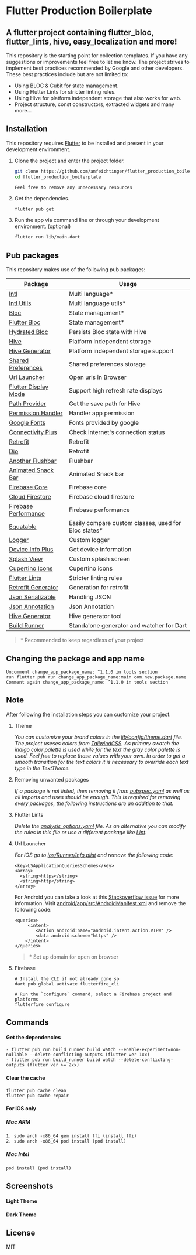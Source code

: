 # Flutter Production Boilerplate

## A flutter project containing flutter\_bloc, flutter\_lints, hive, easy\_localization and more!

This repository is the starting point for collection templates. If you have any suggestions or improvements feel free to let me know. The project strives to implement best practices recommended by Google and other developers. These best practices include but are not limited to:

- Using BLOC & Cubit for state management.
- Using Flutter Lints for stricter linting rules.
- Using Hive for platform independent storage that also works for web.
- Project structure, const constructors, extracted widgets and many more...

## Installation

This repository requires [Flutter](https://flutter.dev/docs/get-started/install) to be installed and present in your development environment.

1. Clone the project and enter the project folder.

    ```sh
    git clone https://github.com/anfeichtinger/flutter_production_boilerplate.git
    cd flutter_production_boilerplate
    ```

    ```
    Feel free to remove any unnecessary resources
    ```

2. Get the dependencies.

    ```sh
    flutter pub get
    ```

3. Run the app via command line or through your development environment. (optional)

    ```sh
    flutter run lib/main.dart
    ```

## Pub packages

This repository makes use of the following pub packages:

| Package                                                               | Usage                                                |
|-----------------------------------------------------------------------|------------------------------------------------------|
| [Intl](https://pub.dev/packages/intl)                                 | Multi language*                                      |
| [Intl Utils](https://pub.dev/packages/intl_utils)                     | Multi language utils*                                |
| [Bloc](https://pub.dev/packages/bloc)                                 | State management*                                    |
| [Flutter Bloc](https://pub.dev/packages/flutter_bloc)                 | State management*                                    |
| [Hydrated Bloc](https://pub.dev/packages/hydrated_bloc)               | Persists Bloc state with Hive                        |
| [Hive](https://pub.dev/packages/hive)                                 | Platform independent storage                         |
| [Hive Generator](https://pub.dev/packages/hive_generator)             | Platform independent storage support                 |
| [Shared Preferences](https://pub.dev/packages/shared_preferences)     | Shared preferences storage                           |
| [Url Launcher](https://pub.dev/packages/url_launcher)                 | Open urls in Browser                                 |
| [Flutter Display Mode](https://pub.dev/packages/flutter_displaymode)  | Support high refresh rate displays                   |
| [Path Provider](https://pub.dev/packages/path_provider)               | Get the save path for Hive                           |
| [Permission Handler](https://pub.dev/packages/permission_handler)     | Handler app permission                               |
| [Google Fonts](https://pub.dev/packages/google_fonts)                 | Fonts provided by google                             |
| [Connectivity Plus](https://pub.dev/packages/connectivity_plus)       | Check internet's connection status                   |
| [Retrofit](https://pub.dev/packages/retrofit)                         | Retrofit                                             |
| [Dio](https://pub.dev/packages/dio)                                   | Retrofit                                             |
| [Another Flushbar](https://pub.dev/packages/another_flushbar)         | Flushbar                                             |
| [Animated Snack Bar](https://pub.dev/packages/animated_snack_bar)     | Animated Snack bar                                   |
| [Firebase Core](https://pub.dev/packages/firebase_core)               | Firebase core                                        |
| [Cloud Firestore](https://pub.dev/packages/cloud_firestore)           | Firebase cloud firestore                             |
| [Firebase Performance](https://pub.dev/packages/firebase_performance) | Firebase performance                                 |
| [Equatable](https://pub.dev/packages/equatable)                       | Easily compare custom classes, used for Bloc states* |
| [Logger](https://pub.dev/packages/logger)                             | Custom logger                                        |
| [Device Info Plus](https://pub.dev/packages/device_info_plus)         | Get device information                               |
| [Splash View](https://pub.dev/packages/splash_view)                   | Custom splash screen                                 |
| [Cupertino Icons](https://pub.dev/packages/cupertino_icons)           | Cupertino icons                                      |
| [Flutter Lints](https://pub.dev/packages/flutter_lints)               | Stricter linting rules                               |
| [Retrofit Generator](https://pub.dev/packages/retrofit_generator)     | Generation for retrofit                              |
| [Json Serializable](https://pub.dev/packages/json_serializable)       | Handling JSON                                        |
| [Json Annotation](https://pub.dev/packages/json_annotation)           | Json Annotation                                      |
| [Hive Generator](https://pub.dev/packages/hive_generator)             | Hive generator tool                                  |
| [Build Runner](https://pub.dev/packages/build_runner)                 | Standalone generator and watcher for Dart            |
> \* Recommended to keep regardless of your project

## Changing the package and app name

```
Uncomment change_app_package_name: ^1.1.0 in tools section
run flutter pub run change_app_package_name:main com.new.package.name
Comment again change_app_package_name: ^1.1.0 in tools section
```

## Note

After following the installation steps you can customize your project.

1. Theme

   _You can customize your brand colors in the [lib/config/theme.dart](./lib/common/app_themes.dart) file. The project useses colors from [TailwindCSS](https://tailwindcss.com/docs/customizing-colors). As primary swatch the indigo color palette is used while for the text the gray color palette is used. Feel free to replace those values with your own. In order to get a smooth transition for the text colors it is necessary to override each text type in the TextTheme._

2. Removing unwanted packages

   _If a package is not listed, then removing it from [pubspec.yaml](./pubspec.yaml) as well as all imports and uses should be enough. This is required for removing every packages, the following instructions are an addition to that._

3. Flutter Lints

   _Delete the [analysis_options.yaml](./analysis_options.yaml) file. As an alternative you can modify the rules in this file or use a different package like [Lint](https://pub.dev/packages/lint)._

4. Url Launcher

   _For iOS go to [ios/Runner/Info.plist](./ios/Runner/Info.plist) and remove the following code:_

    ```
    <key>LSApplicationQueriesSchemes</key>
    <array>
      <string>https</string>
      <string>http</string>
    </array>
    ```

   For Android you can take a look at this [Stackoverflow issue](https://stackoverflow.com/a/65082750) for more information. Visit [android/app/src/AndroidManifest.xml](./android/app/src/main/AndroidManifest.xml) and remove the
   following code:

    ```
    <queries>
         <intent>
            <action android:name="android.intent.action.VIEW" />
            <data android:scheme="https" />
        </intent>
    </queries>
    ```
   > \* Set up domain for open on browser
5. Firebase
   ```
   # Install the CLI if not already done so
   dart pub global activate flutterfire_cli

   # Run the `configure` command, select a Firebase project and platforms
   flutterfire configure
   ```
   

## Commands

#### Get the dependencies

```
- flutter pub run build_runner build watch --enable-experiment=non-nullable --delete-conflicting-outputs (flutter ver 1xx)
- flutter pub run build_runner build watch --delete-conflicting-outputs (flutter ver >= 2xx)  
```

#### Clear the cache

```
flutter pub cache clean
flutter pub cache repair
```

#### For iOS only

##### Mac ARM

```
1. sudo arch -x86_64 gem install ffi (install ffi)
2. sudo arch -x86_64 pod install (pod install)
```

##### Mac Intel

```
pod install (pod install)
```

## Screenshots

#### Light Theme

#### Dark Theme

## License

MIT